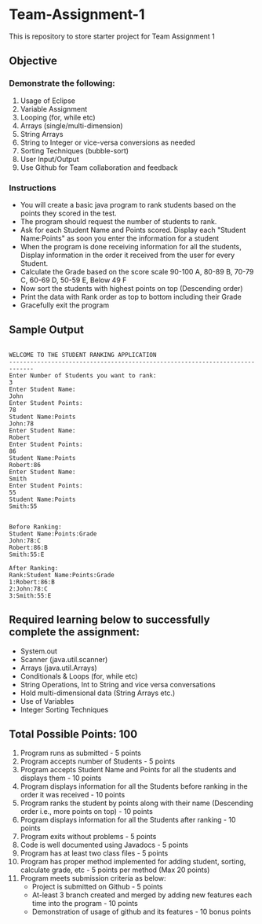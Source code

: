 # Team-Assignment-1
This is repository to store starter project for Team Assignment 1


## Objective
### Demonstrate the following:

1. Usage of Eclipse
2. Variable Assignment
3. Looping (for, while etc)
4. Arrays (single/multi-dimension)
5. String Arrays
6. String to Integer or vice-versa conversions as needed
7. Sorting Techniques (bubble-sort)
8. User Input/Output
9. Use Github for Team collaboration and feedback

### Instructions
* You will create a basic java program to rank students based on the points they scored in the test. 
* The program should request the number of students to rank.
* Ask for each Student Name and Points scored. Display each "Student Name:Points" as soon you enter the information for a student
* When the program is done receiving information for all the students, Display information in the order it received from the user for every Student.
* Calculate the Grade based on the score scale 90-100 A, 80-89 B, 70-79 C, 60-69 D, 50-59 E, Below 49 F
* Now sort the students with highest points on top (Descending order) 
* Print the data with Rank order as top to bottom including their Grade
* Gracefully exit the program


## Sample Output

```

WELCOME TO THE STUDENT RANKING APPLICATION
-----------------------------------------------------------------------------
Enter Number of Students you want to rank:
3
Enter Student Name:
John
Enter Student Points:
78
Student Name:Points
John:78
Enter Student Name:
Robert
Enter Student Points:
86
Student Name:Points
Robert:86
Enter Student Name:
Smith
Enter Student Points:
55
Student Name:Points
Smith:55


Before Ranking:
Student Name:Points:Grade
John:78:C
Robert:86:B
Smith:55:E

After Ranking:
Rank:Student Name:Points:Grade
1:Robert:86:B
2:John:78:C
3:Smith:55:E

```

## Required learning below to successfully complete the assignment:

* System.out
* Scanner (java.util.scanner)
* Arrays (java.util.Arrays)
* Conditionals & Loops (for, while etc)
* String Operations, Int to String and vice versa conversations
* Hold multi-dimensional data (String Arrays etc.)
* Use of Variables
* Integer Sorting Techniques 

 
## Total Possible Points: 100
 
1. Program runs as submitted - 5 points
2. Program accepts number of Students - 5 points
3. Program accepts Student Name and Points for all the students and displays them - 10 points
4. Program displays information for all the Students before ranking in the order it was received - 10 points
4. Program ranks the student by points along with their name (Descending order i.e., more points on top) - 10 points
5. Program displays information for all the Students after ranking - 10 points
6. Program exits without problems - 5 points
7. Code is well documented using Javadocs - 5 points
8. Program has at least two class files - 5 points
9. Program has proper method implemented for adding student, sorting, calculate grade, etc - 5 points per method (Max 20 points) 
10. Program meets submission criteria as below:
	* Project is submitted on Github - 5 points
	* At-least 3 branch created and merged by adding new features each time into the program - 10 points
	* Demonstration of usage of github and its features - 10 bonus points
